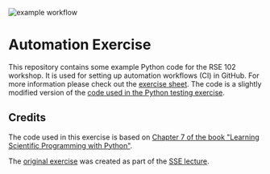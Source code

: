 ![example workflow](https://github.com/gingyy/rse102-github-actions-exercise/actions/workflows/testing.yml/badge.svg)

# Automation Exercise

This repository contains some example Python code for the RSE 102 workshop. It is used for setting up automation workflows (CI) in GitHub. For more information please check out the [exercise sheet](https://github.com/RSE-102/Lecture-Material/blob/main/06_automation/automation_exercise.md). The code is a slightly modified version of the [code used in the Python testing exercise](https://github.com/RSE-102/diffusion2D-testing-exercise).

## Credits

The code used in this exercise is based on [Chapter 7 of the book "Learning Scientific Programming with Python"](https://scipython.com/book/chapter-7-matplotlib/examples/the-two-dimensional-diffusion-equation/).

The [original exercise](https://github.com/Simulation-Software-Engineering/automation-exercise) was created as part of the [SSE lecture](https://simulation-software-engineering.github.io).



